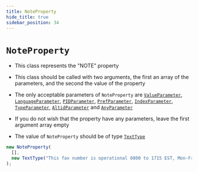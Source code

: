 ```yaml
---
title: NoteProperty
hide_title: true
sidebar_position: 34
---
```


# `NoteProperty`

- This class represents the "NOTE" property

- This class should be called with two arguments, the first an array of the parameters, and the second the value of the property

- The only acceptable parameters of `NoteProperty` are [`ValueParameter`](/documentation/parameters/valueparameter), [`LanguageParameter`](/documentation/parameters/languageparameter), [`PIDParameter`](/documentation/parameters/pidparameter), [`PrefParameter`](/documentation/parameters/prefparameter), [`IndexParameter`](/documentation/parameters/indexparameter), [`TypeParameter`](/documentation/parameters/typeparameter), [`AltidParameter`](/documentation/parameters/altidparameter) and [`AnyParameter`](/documentation/parameters/anyparameter)

- If you do not wish that the property have any parameters, leave the first argument array empty

- The value of `NoteProperty` should be of type [`TextType`](/documentation/values/texttype-and-textlisttype)

```js
new NoteProperty(
  [],
  new TextType("This fax number is operational 0800 to 1715 EST, Mon-Fri.")
);
```
